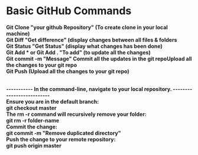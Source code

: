 # Basic GitHub Commands

<b>Git Clone "your github Repository" (To create clone in your local machine)<br/>
<b>Git Diff "Get difference" (display changes between all files & folders<br/>
<b>Git Status "Get Status" (display what changes has been done)<br/>
<b>Git Add * or Git Add . "To add" (to update all the changes)<br/>
<b>Git commit -m "Message" Commit all the updates in the git repoUpload all the changes to your git repo<br/>
<b>Git Push (Upload all the changes to your git repo)<br/><br/>

<b>----------- In the command-line, navigate to your local repository. --------------------------<br/>
Ensure you are in the default branch:<br/>
<b>git checkout master<br/>
The rm -r command will recursively remove your folder:<br/>
<b>git rm -r folder-name<br/>
Commit the change:<br/>
<b>git commit -m "Remove duplicated directory"<br/>
Push the change to your remote repository:<br/>
<b>git push origin master<br/>
